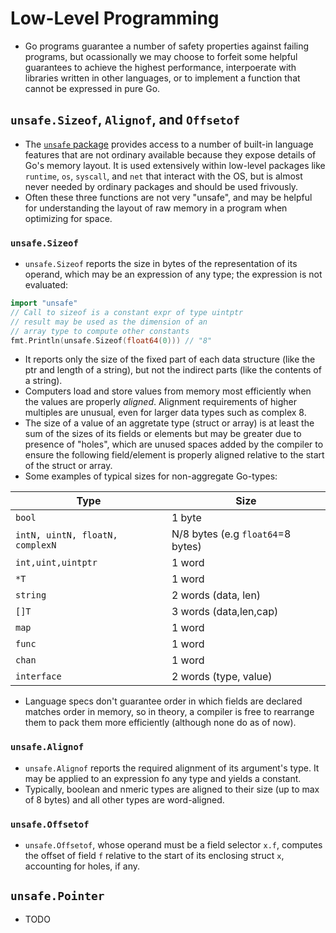 # Low-Level Programming

- Go programs guarantee a number of safety properties against failing programs, but ocassionally we may choose to forfeit some helpful guarantees to achieve the highest performance, interpoerate with libraries written in other languages, or to implement a function that cannot be expressed in pure Go.

## `unsafe.Sizeof`, `Alignof`, and `Offsetof`

- The [`unsafe` package](http://golang.org/pkg/unsafe) provides access to a number of built-in language features that are not ordinary available because they expose details of Go's memory layout. It is used extensively within low-level packages like `runtime`, `os`, `syscall`, and `net` that interact with the OS, but is almost never needed by ordinary packages and should be used frivously.
- Often these three functions are not very "unsafe", and may be helpful for understanding the layout of raw memory in a program when optimizing for space.

### `unsafe.Sizeof`

- `unsafe.Sizeof` reports the size in bytes of the representation of its operand, which may be an expression of any type; the expression is not evaluated:

```go
import "unsafe"
// Call to sizeof is a constant expr of type uintptr
// result may be used as the dimension of an
// array type to compute other constants
fmt.Println(unsafe.Sizeof(float64(0))) // "8"
```

- It reports only the size of the fixed part of each data structure (like the ptr and length of a string), but not the indirect parts (like the contents of a string).
- Computers load and store values from memory most efficiently when the values are properly _aligned_. Alignment requirements of higher multiples are unusual, even for larger data types such as complex 8.
- The size of a value of an aggretate type (struct or array) is at least the sum of the sizes of its fields or elements but may be greater due to presence of "holes", which are unused spaces added by the compiler to ensure the following field/element is properly aligned relative to the start of the struct or array.
- Some examples of typical sizes for non-aggregate Go-types:

Type | Size
---- | ----
`bool` | 1 byte
`intN, uintN, floatN, complexN` | N/8 bytes (e.g `float64`=8 bytes)
`int,uint,uintptr` | 1 word
`*T` | 1 word
`string` | 2 words (data, len)
`[]T` | 3 words (data,len,cap)
`map` | 1 word
`func` | 1 word
`chan` | 1 word
`interface` | 2 words (type, value)

- Language specs don't guarantee order in which fields are declared matches order in memory, so in theory, a compiler is free to rearrange them to pack them more efficiently (although none do as of now).

### `unsafe.Alignof`

- `unsafe.Alignof` reports the required alignment of its argument's type. It may be applied to an expression fo any type and yields a constant.
- Typically, boolean and nmeric types are aligned to their size (up to max of 8 bytes) and all other types are word-aligned.

### `unsafe.Offsetof`

- `unsafe.Offsetof`, whose operand must be a field selector `x.f`, computes the offset of field `f` relative to the start of its enclosing struct `x`, accounting for holes, if any.

## `unsafe.Pointer`

- TODO
